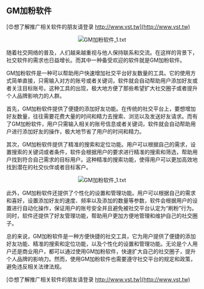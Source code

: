 ## **GM加粉软件**

[😍想了解推广相关软件的朋友请登录 http://www.vst.tw](http://www.vst.tw)

 <center><img src="https://vst.tw/MP4/tuiguang/png/6.png" alt="GM加粉软件_1.txt"></center>

随着社交网络的普及，人们越来越重视与他人保持联系和交流。在这样的背景下，社交软件的需求也日益增长。而其中一种备受欢迎的软件就是GM加粉软件。

GM加粉软件是一种可以帮助用户快速增加社交平台好友数量的工具。它的使用方式简单直接，只需输入对方的账号或者关键词，软件就会自动帮助用户添加好友或者关注目标账号。这种工具的出现，极大地方便了那些希望扩大社交圈子或者提升个人品牌影响力的人群。

首先，GM加粉软件提供了便捷的添加好友功能。在传统的社交平台上，要想增加好友数量，往往需要花费大量的时间和精力去搜索、浏览以及发送好友请求。而有了GM加粉软件，用户只需输入相关的账号信息或者关键词，软件就会自动帮助用户进行添加好友的操作，极大地节省了用户的时间和精力。

其次，GM加粉软件提供了精准的搜索和定位功能。用户可以根据自己的需求，设置搜索的关键词或者条件，软件会根据用户的要求进行精准的搜索和筛选，帮助用户找到符合自己需求的目标用户。这种精准的搜索功能，使得用户可以更加高效地找到潜在的社交伙伴或者目标客户。

 <center><img src="https://vst.tw/MP4/tuiguang/png/3.png" alt="GM加粉软件_1.txt"></center>

此外，GM加粉软件还提供了个性化的设置和管理功能。用户可以根据自己的需求和喜好，设置添加好友的速度、频率以及添加的数量等参数，软件会根据用户的设置进行自动化操作，保证用户的账号安全并且避免被社交平台认定为“刷粉”行为。同时，软件还提供了好友管理功能，帮助用户更加方便地管理和维护自己的社交圈子。

总的来说，GM加粉软件是一种方便快捷的社交工具，它为用户提供了便捷的添加好友功能、精准的搜索和定位功能，以及个性化的设置和管理功能。无论是个人用户还是商业用户，都可以通过使用GM加粉软件，快速扩大自己的社交圈子，提升个人品牌的影响力。然而，使用GM加粉软件也需要遵守社交平台的规定和政策，避免违反相关法律法规。

[😍想了解推广相关软件的朋友请登录 http://www.vst.tw](http://www.vst.tw)



